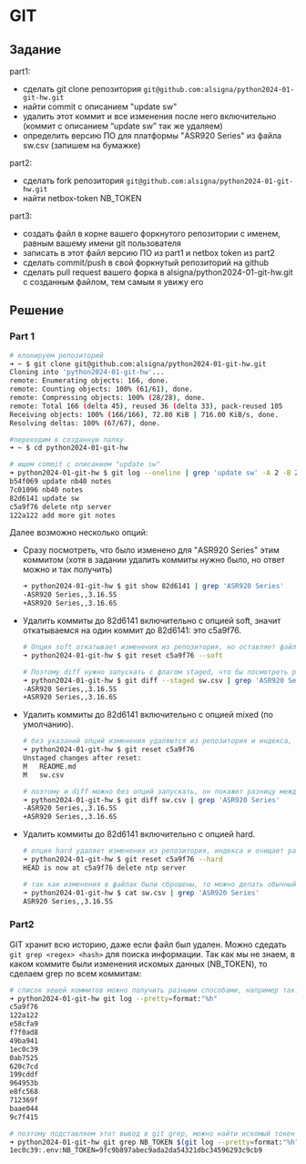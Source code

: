 # GIT

## Задание

part1:

- сделать git clone репозитория `git@github.com:alsigna/python2024-01-git-hw.git`
- найти commit c описанием "update sw"
- удалить этот коммит и все изменения после него включительно (коммит с описанием “update sw” так же удаляем)
- определить версию ПО для платформы "ASR920 Series" из файла sw.csv (запишем на бумажке)

part2:

- сделать fork репозитория `git@github.com:alsigna/python2024-01-git-hw.git`
- найти netbox-token NB_TOKEN

part3:

- создать файл в корне вашего форкнутого репозитории с именем, равным вашему имени git пользователя
- записать в этот файл версию ПО из part1 и netbox token из part2
- сделать commit/push в свой форкнутый репозиторий на github
- сделать pull request вашего форка в alsigna/python2024-01-git-hw.git с созданным файлом, тем самым я увижу его

## Решение

### Part 1

```bash
# клонируем репозиторий
➜ ~ $ git clone git@github.com:alsigna/python2024-01-git-hw.git
Cloning into 'python2024-01-git-hw'...
remote: Enumerating objects: 166, done.
remote: Counting objects: 100% (61/61), done.
remote: Compressing objects: 100% (28/28), done.
remote: Total 166 (delta 45), reused 36 (delta 33), pack-reused 105
Receiving objects: 100% (166/166), 72.80 KiB | 716.00 KiB/s, done.
Resolving deltas: 100% (67/67), done.

#переходим в созданную папку
➜ ~ $ cd python2024-01-git-hw 

# ищем commit с описанием "update sw"
➜ python2024-01-git-hw $ git log --oneline | grep 'update sw' -A 2 -B 2
b54f069 update nb40 notes
7c01096 nb40 notes
82d6141 update sw
c5a9f76 delete ntp server
122a122 add more git notes
```

Далее возможно несколько опций:

- Сразу посмотреть, что было изменено для "ASR920 Series" этим коммитом (хотя в задании удалить коммиты нужно было, но ответ можно и так получить)

    ```bash
    ➜ python2024-01-git-hw $ git show 82d6141 | grep 'ASR920 Series'
    -ASR920 Series,,3.16.5S
    +ASR920 Series,,3.16.6S
    ```

- Удалить коммиты до 82d6141 включительно с опцией soft, значит откатываемся на один коммит до 82d6141: это c5a9f76.

    ```bash
    # Опция soft откатывает изменения из репозитория, но оставляет файлы в индексе
    ➜ python2024-01-git-hw $ git reset c5a9f76 --soft

    # Поэтому diff нужно запускать с флагом staged, что бы посмотреть разницу между индексом и репозиторием
    ➜ python2024-01-git-hw $ git diff --staged sw.csv | grep 'ASR920 Series'
    -ASR920 Series,,3.16.5S
    +ASR920 Series,,3.16.6S
    ```

- Удалить коммиты до 82d6141 включительно с опцией mixed (по умолчанию).

    ```bash
    # без указаний опций изменения удаляются из репозитория и индекса, но остаются в рабочей дирректории 
    ➜ python2024-01-git-hw $ git reset c5a9f76
    Unstaged changes after reset:
    M   README.md
    M   sw.csv
    
    # поэтому и diff можно без опций запускать, он покажет разницу между репозиторием и рабочей дирректорией
    ➜ python2024-01-git-hw $ git diff sw.csv | grep 'ASR920 Series'       
    -ASR920 Series,,3.16.5S
    +ASR920 Series,,3.16.6S
    ```

- Удалить коммиты до 82d6141 включительно с опцией hard.

    ```bash
    # опция hard удаляет изменения из репозитория, индекса и очищает рабочуюю дирректорию
    ➜ python2024-01-git-hw $ git reset c5a9f76 --hard
    HEAD is now at c5a9f76 delete ntp server

    # так как изменения в файлах были сброшены, то можно делать обычный cat и смотреть содержимое файла
    ➜ python2024-01-git-hw $ cat sw.csv | grep 'ASR920 Series'
    ASR920 Series,,3.16.5S
    ```

### Part2

GIT хранит всю историю, даже если файл был удален. Можно сдедать `git grep <regex> <hash>` для поиска информации. Так как мы не знаем, в каком коммите были изменения искомых данных (NB_TOKEN), то сделаем grep по всем коммитам:

```bash
# список хешей коммитов можно получить разными способами, например так:
➜ python2024-01-git-hw git log --pretty=format:"%h"
c5a9f76
122a122
e58cfa9
f7f0ad8
49ba941
1ec0c39
0ab7525
620c7cd
199cddf
964953b
e8fc568
712369f
baae044
9c7f415

# поэтому подставляем этот вывод в git grep, можно найти искомый токен
➜ python2024-01-git-hw git grep NB_TOKEN $(git log --pretty=format:"%h") 
1ec0c39:.env:NB_TOKEN=9fc9b897abec9ada2da54321dbc34596293c9cb9
```
